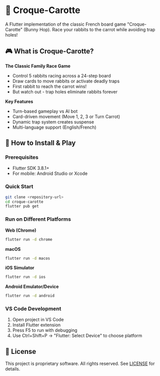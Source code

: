 # 🥕 Croque-Carotte

A Flutter implementation of the classic French board game "Croque-Carotte" (Bunny Hop). Race your rabbits to the carrot while avoiding trap holes!

## 🎮 What is Croque-Carotte?

**The Classic Family Race Game**
- Control 5 rabbits racing across a 24-step board
- Draw cards to move rabbits or activate deadly traps
- First rabbit to reach the carrot wins!
- But watch out - trap holes eliminate rabbits forever

**Key Features**
- Turn-based gameplay vs AI bot
- Card-driven movement (Move 1, 2, 3 or Turn Carrot)
- Dynamic trap system creates suspense
- Multi-language support (English/French)

## 🚀 How to Install & Play

### Prerequisites
- Flutter SDK 3.8.1+
- For mobile: Android Studio or Xcode

### Quick Start
```bash
git clone <repository-url>
cd croque-carotte
flutter pub get
```

### Run on Different Platforms

**Web (Chrome)**
```bash
flutter run -d chrome
```

**macOS**
```bash
flutter run -d macos
```

**iOS Simulator**
```bash
flutter run -d ios
```

**Android Emulator/Device**
```bash
flutter run -d android
```

### VS Code Development
1. Open project in VS Code
2. Install Flutter extension
3. Press F5 to run with debugging
4. Use Ctrl+Shift+P → "Flutter: Select Device" to choose platform

## 📄 License

This project is proprietary software. All rights reserved. See [LICENSE](LICENSE) for details.
